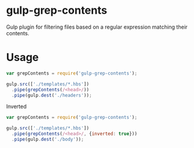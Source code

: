 # gulp-grep-contents

Gulp plugin for filtering files based on a regular expression matching their contents.

# Usage

```js
var grepContents = require('gulp-grep-contents');

gulp.src(['./templates/*.hbs'])
  .pipe(grepContents(/<head>/))
  .pipe(gulp.dest('./headers'));
```

Inverted

```js
var grepContents = require('gulp-grep-contents');

gulp.src(['./templates/*.hbs'])
  .pipe(grepContents(/<head>/, {inverted: true}))
  .pipe(gulp.dest('./body'));
```
